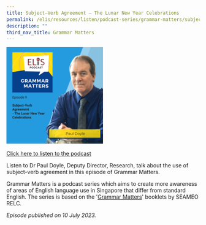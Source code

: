 ```yaml
---
title: Subject–Verb Agreement – The Lunar New Year Celebrations
permalink: /elis/resources/listen/podcast-series/grammar-matters/subject-verb-agreement-lunar-new-year/
description: ""
third_nav_title: Grammar Matters
---
```

<img src="/images/grammar%20matters%209.png" style="width:50%">

		 
<a href="https://open.spotify.com/episode/4jEE8peuhvpIqfDTBseYGS?si=a5aa48e1266644dc">Click here to listen to the podcast</a>

Listen to Dr Paul Doyle, Deputy Director, Research, talk about the use of subject-verb agreement in this episode of Grammar Matters.

Grammar Matters is a podcast series which aims to create more awareness of areas of English language use in Singapore that differ from standard English. The series is based on the '[Grammar Matters](https://www.relc.org.sg/facilities/resources/publications)' booklets by SEAMEO RELC.

*Episode published on 10 July 2023.*
